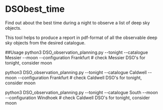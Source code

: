 # DSObest_time
Find out about the best time during a night to observe a list of deep sky objects.

This tool helps to produce a report in pdf-format of all the observable deep sky 
objects from the desired catalogue.

##Usage
python3 DSO_observation_planning.py --tonight --catalogue Messier --moon --configuration Frankfurt # check Messier DSO's for tonight, consider moon

python3 DSO_observation_planning.py --tonight --catalogue Caldwell --moon --configuration Frankfurt # check Caldwell DSO's for tonight, consider moon

python3 DSO_observation_planning.py --tonight --catalogue South --moon --configuration Windhoek # check Caldwell DSO's for tonight, consider moon


